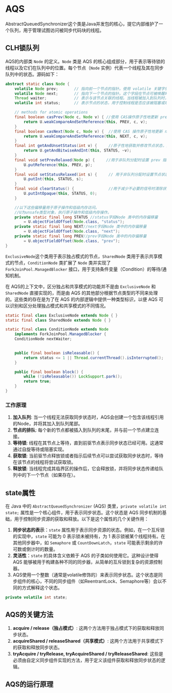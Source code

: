 # AQS

AbstractQueuedSynchronizer这个类是Java并发包的核心，提它内部维护了一个队列，用于管理试图访问被同步代码块的线程。

## CLH锁队列

AQS的内部类 `Node` 的定义。`Node` 类是 AQS 的核心组成部分，用于表示等待锁的线程以及它们在队列中的位置。每个节点（`Node` 实例）代表一个线程及其在同步队列中的状态。源码如下：

```java
abstract static class Node {
    volatile Node prev;       // 指向前一个节点的指针。使用 volatile 关键字保证了内存可见性。
    volatile Node next;       // 指向下一个节点的指针。这个字段在节点可被唤醒时是可见的。
    Thread waiter;            // 表示与该节点关联的线程。当线程被加入到队列时，这个字段是非空的。
    volatile int status;      // 表示节点的状态，用于控制线程是否应该被阻塞或唤醒。

    // methods for atomic operations
    final boolean casPrev(Node c, Node v) { //使用 CAS操作原子性地更新 prev 指针。
        return U.weakCompareAndSetReference(this, PREV, c, v);
    }
    final boolean casNext(Node c, Node v) {  //使用 CAS 操作原子性地更新 next 指针。
        return U.weakCompareAndSetReference(this, NEXT, c, v);
    }
    final int getAndUnsetStatus(int v) {     //原子性地获取并修改节点状态，用于信号处理。
        return U.getAndBitwiseAndInt(this, STATUS, ~v);
    }
    final void setPrevRelaxed(Node p) {     //用于非队列分配时设置 prev 指针。
        U.putReference(this, PREV, p);
    }
    final void setStatusRelaxed(int s) {     // 用于非队列分配时设置节点状态
        U.putInt(this, STATUS, s);
    }
    final void clearStatus() {               //用于减少不必要的信号时清除状态。
        U.putIntOpaque(this, STATUS, 0);
    }

    //以下这些偏移量用于原子操作和低级内存访问。
    //U为unsafe类型对象，执行原子操作和低级内存操作。
    private static final long STATUS //status字段Node 类中的内存偏移量
        = U.objectFieldOffset(Node.class, "status");
    private static final long NEXT//next字段Node 类中的内存偏移量
        = U.objectFieldOffset(Node.class, "next");
    private static final long PREV//prev字段Node 类中的内存偏移量
        = U.objectFieldOffset(Node.class, "prev");
}
```

`ExclusiveNode`这个类用于表示独占模式的节点，`SharedNode` 类用于表示共享模式的节点，`ConditionNode` 类扩展了 `Node` 类并实现了 `ForkJoinPool.ManagedBlocker` 接口，用于支持条件变量（Condition）的等待/通知机制。

在 AQS的上下文中，区分独占和共享模式的功能并不是由 `ExclusiveNode` 和 `SharedNode` 直接实现的，而是由 AQS 的其他部分根据节点类型的不同来处理的。这些类的存在是为了在 AQS 的内部逻辑中提供一种类型标识，以便 AQS 可以识别和区分处理独占模式和共享模式的不同情况。

```java
static final class ExclusiveNode extends Node { }
static final class SharedNode extends Node { }

static final class ConditionNode extends Node
    implements ForkJoinPool.ManagedBlocker {
    ConditionNode nextWaiter;            

   
    public final boolean isReleasable() {
        return status <= 1 || Thread.currentThread().isInterrupted();
    }

    public final boolean block() {
        while (!isReleasable()) LockSupport.park();
        return true;
    }
}
```

### 工作原理

1. **加入队列**: 当一个线程无法获取同步状态时，AQS会创建一个包含该线程引用的Node，并将其加入到队列尾部。
2. **节点的排队**: 每个新的节点都被插入到队列的末尾，并与前一个节点建立连接。
3. **等待锁**: 线程在其节点上等待，直到前驱节点表示同步状态已经可用。这通常通过自旋等待或阻塞实现。
4. **获取锁**: 当前驱节点释放锁或者指示后续节点可以尝试获取同步状态时，等待在该节点的线程将尝试获取锁。
5. **释放锁**: 当线程完成其临界区的操作后，它会释放锁，并将同步状态传递给队列中的下一个节点（如果存在）。

## state属性

在 Java 中的 `AbstractQueuedSynchronizer` (AQS) 类里，`private volatile int state;` 属性是一个核心组件，用于表示同步状态。这个状态是 AQS 同步机制的基础，用于控制同步资源的获取和释放。以下是这个属性的几个关键作用：

1. **同步状态的表示**：`state` 属性用于表示同步资源的状态。例如，在一个互斥锁的实现中，`state` 可能为 0 表示锁未被持有，为 1 表示锁被某个线程持有。在其他同步器中，如 `Semaphore` 或 `CountDownLatch`，`state` 可能表示剩余的许可数或倒计时的数量。
2. **灵活性**：`state` 的具体含义依赖于 AQS 的子类如何使用它。这种设计使得 AQS 能够被用于构建各种不同的同步器，从简单的互斥锁到复杂的资源控制器。
3. AQS使用一个整数（通常是volatile修饰的）来表示同步状态。这个状态是同步组件的核心，不同的同步组件（如ReentrantLock、Semaphore等）会以不同的方式解释这个状态。

```java
private volatile int state;
```

## AQS的关键方法

1. **acquire / release（独占模式）**: 这两个方法用于独占模式下的获取和释放同步状态。
2. **acquireShared / releaseShared（共享模式）**: 这两个方法用于共享模式下的获取和释放同步状态。
3. **tryAcquire / tryRelease, tryAcquireShared / tryReleaseShared**: 这些是必须由自定义同步组件实现的方法，用于定义该组件获取和释放同步状态的逻辑。

## AQS的运行原理

